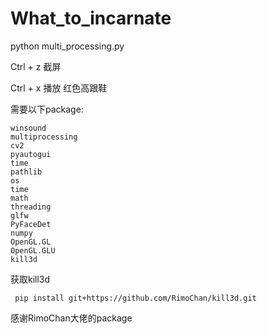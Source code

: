 # What_to_incarnate

python multi_processing.py

Ctrl + z 截屏

Ctrl + x 播放 <a herf="https://www.bilibili.com/video/av502193304">红色高跟鞋</a>

需要以下package:

    winsound
    multiprocessing
    cv2
    pyautogui
    time
    pathlib
    os
    time
    math
    threading
    glfw
    PyFaceDet
    numpy
    OpenGL.GL
    OpenGL.GLU
    kill3d
    
获取kill3d

     pip install git+https://github.com/RimoChan/kill3d.git
 
感谢RimoChan大佬的package
